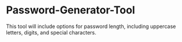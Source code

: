 # Password-Generator-Tool
This tool will include options for password length, including uppercase letters, digits, and special characters. 
